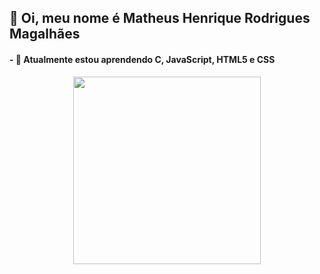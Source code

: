 <h2>
        👋 Oi, meu nome é Matheus Henrique Rodrigues Magalhães
</h2>
<h4>
- 👀 Atualmente estou aprendendo C, JavaScript, HTML5 e CSS
</h4>
<div align="center">
  <img src="https://media1.giphy.com/media/2sMOUSy658zgS1CjY7/giphy.gif?cid=ecf05e47def74397220fe49f651dfc31ef57f6bf158fb6ba&rid=giphy.gif&ct=s" width="300px" />
</div>


<!---
matheus-hrm/matheus-hrm is a ✨ special ✨ repository because its `README.md` (this file) appears on your GitHub profile.
You can click the Preview link to take a look at your changes.
--->
